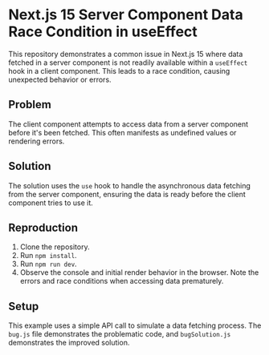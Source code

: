# Next.js 15 Server Component Data Race Condition in useEffect

This repository demonstrates a common issue in Next.js 15 where data fetched in a server component is not readily available within a `useEffect` hook in a client component.  This leads to a race condition, causing unexpected behavior or errors.

## Problem

The client component attempts to access data from a server component before it's been fetched. This often manifests as undefined values or rendering errors. 

## Solution

The solution uses the `use` hook to handle the asynchronous data fetching from the server component, ensuring the data is ready before the client component tries to use it.

## Reproduction

1. Clone the repository.
2. Run `npm install`.
3. Run `npm run dev`.
4. Observe the console and initial render behavior in the browser. Note the errors and race conditions when accessing data prematurely.

## Setup

This example uses a simple API call to simulate a data fetching process.  The `bug.js` file demonstrates the problematic code, and `bugSolution.js` demonstrates the improved solution.